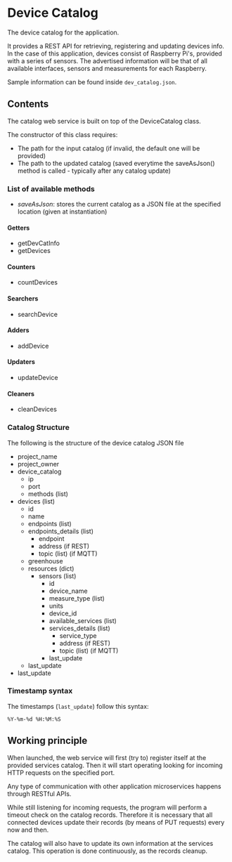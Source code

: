 # Device Catalog

The device catalog for the application.

It provides a REST API for retrieving, registering and updating devices info. In the case of this application, devices consist of Raspberry Pi's, provided with a series of sensors.
The advertised information will be that of all available interfaces, sensors and measurements for each Raspberry.

Sample information can be found inside `dev_catalog.json`.

## Contents

The catalog web service is built on top of the DeviceCatalog class.

The constructor of this class requires:

* The path for the input catalog (if invalid, the default one will be provided)
* The path to the updated catalog (saved everytime the saveAsJson() method is called - typically after any catalog update)

### List of available methods

* *saveAsJson*: stores the current catalog as a JSON file at the specified location (given at instantiation)

#### **Getters**

* getDevCatInfo
* getDevices

#### **Counters**

* countDevices

#### **Searchers**

* searchDevice

#### **Adders**

* addDevice

#### **Updaters**

* updateDevice

#### **Cleaners**

* cleanDevices

### Catalog Structure

The following is the structure of the device catalog JSON file

* project_name
* project_owner
* device_catalog
  * ip
  * port
  * methods (list)
* devices (list)
  * id
  * name
  * endpoints (list)
  * endpoints_details (list)
    * endpoint
    * address (if REST)
    * topic (list) (if MQTT)
  * greenhouse
  * resources (dict)
    * sensors (list)
      * id
      * device_name
      * measure_type (list)
      * units
      * device_id
      * available_services (list)
      * services_details (list)
        * service_type
        * address (if REST)
        * topic (list) (if MQTT)
      * last_update
  * last_update
* last_update

### **Timestamp syntax**

The timestamps (`last_update`) follow this syntax:

    %Y-%m-%d %H:%M:%S

## Working principle

When launched, the web service will first (try to) register itself at the provided services catalog. Then it will start operating looking for incoming HTTP requests on the specified port.

Any type of communication with other application microservices happens through RESTful APIs.

While still listening for incoming requests, the program will perform a timeout check on the catalog records. Therefore it is necessary that all connected devices update their records (by means of PUT requests) every now and then.

The catalog will also have to update its own information at the services catalog. This operation is done continuously, as the records cleanup.
